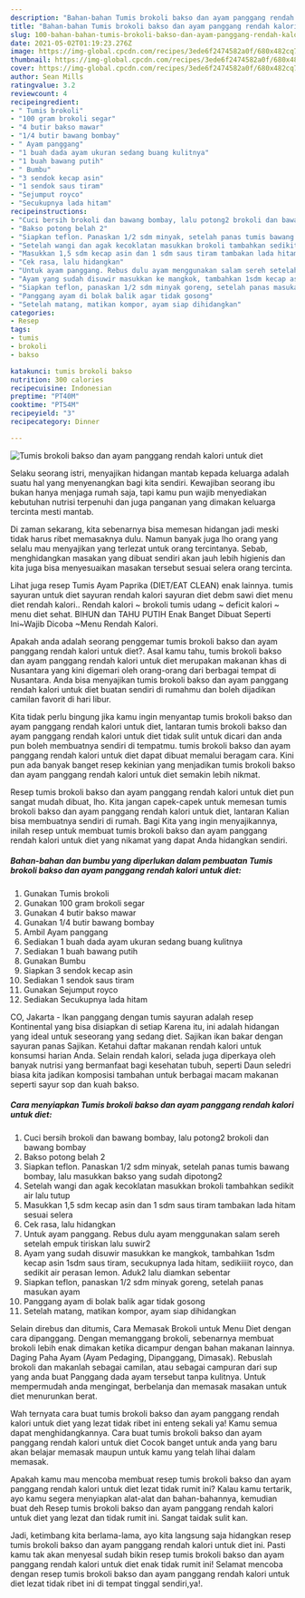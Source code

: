 ```yaml
---
description: "Bahan-bahan Tumis brokoli bakso dan ayam panggang rendah kalori untuk diet yang lezat Untuk Jualan"
title: "Bahan-bahan Tumis brokoli bakso dan ayam panggang rendah kalori untuk diet yang lezat Untuk Jualan"
slug: 100-bahan-bahan-tumis-brokoli-bakso-dan-ayam-panggang-rendah-kalori-untuk-diet-yang-lezat-untuk-jualan
date: 2021-05-02T01:19:23.276Z
image: https://img-global.cpcdn.com/recipes/3ede6f2474582a0f/680x482cq70/tumis-brokoli-bakso-dan-ayam-panggang-rendah-kalori-untuk-diet-foto-resep-utama.jpg
thumbnail: https://img-global.cpcdn.com/recipes/3ede6f2474582a0f/680x482cq70/tumis-brokoli-bakso-dan-ayam-panggang-rendah-kalori-untuk-diet-foto-resep-utama.jpg
cover: https://img-global.cpcdn.com/recipes/3ede6f2474582a0f/680x482cq70/tumis-brokoli-bakso-dan-ayam-panggang-rendah-kalori-untuk-diet-foto-resep-utama.jpg
author: Sean Mills
ratingvalue: 3.2
reviewcount: 4
recipeingredient:
- " Tumis brokoli"
- "100 gram brokoli segar"
- "4 butir bakso mawar"
- "1/4 butir bawang bombay"
- " Ayam panggang"
- "1 buah dada ayam ukuran sedang buang kulitnya"
- "1 buah bawang putih"
- " Bumbu"
- "3 sendok kecap asin"
- "1 sendok saus tiram"
- "Sejumput royco"
- "Secukupnya lada hitam"
recipeinstructions:
- "Cuci bersih brokoli dan bawang bombay, lalu potong2 brokoli dan bawang bombay"
- "Bakso potong belah 2"
- "Siapkan teflon. Panaskan 1/2 sdm minyak, setelah panas tumis bawang bombay, lalu masukkan bakso yang sudah dipotong2"
- "Setelah wangi dan agak kecoklatan masukkan brokoli tambahkan sedikit air lalu tutup"
- "Masukkan 1,5 sdm kecap asin dan 1 sdm saus tiram tambakan lada hitam sesuai selera"
- "Cek rasa, lalu hidangkan"
- "Untuk ayam panggang. Rebus dulu ayam menggunakan salam sereh setelah empuk tiriskan lalu suwir2"
- "Ayam yang sudah disuwir masukkan ke mangkok, tambahkan 1sdm kecap asin 1sdm saus tiram, secukupnya lada hitam, sedikiiiit royco, dan sedikit air perasan lemon. Aduk2 lalu diamkan sebentar"
- "Siapkan teflon, panaskan 1/2 sdm minyak goreng, setelah panas masukan ayam"
- "Panggang ayam di bolak balik agar tidak gosong"
- "Setelah matang, matikan kompor, ayam siap dihidangkan"
categories:
- Resep
tags:
- tumis
- brokoli
- bakso

katakunci: tumis brokoli bakso 
nutrition: 300 calories
recipecuisine: Indonesian
preptime: "PT40M"
cooktime: "PT54M"
recipeyield: "3"
recipecategory: Dinner

---
```



![Tumis brokoli bakso dan ayam panggang rendah kalori untuk diet](https://img-global.cpcdn.com/recipes/3ede6f2474582a0f/680x482cq70/tumis-brokoli-bakso-dan-ayam-panggang-rendah-kalori-untuk-diet-foto-resep-utama.jpg)

Selaku seorang istri, menyajikan hidangan mantab kepada keluarga adalah suatu hal yang menyenangkan bagi kita sendiri. Kewajiban seorang ibu bukan hanya menjaga rumah saja, tapi kamu pun wajib menyediakan kebutuhan nutrisi terpenuhi dan juga panganan yang dimakan keluarga tercinta mesti mantab.

Di zaman  sekarang, kita sebenarnya bisa memesan hidangan jadi meski tidak harus ribet memasaknya dulu. Namun banyak juga lho orang yang selalu mau menyajikan yang terlezat untuk orang tercintanya. Sebab, menghidangkan masakan yang dibuat sendiri akan jauh lebih higienis dan kita juga bisa menyesuaikan masakan tersebut sesuai selera orang tercinta. 

Lihat juga resep Tumis Ayam Paprika (DIET/EAT CLEAN) enak lainnya. tumis sayuran untuk diet sayuran rendah kalori sayuran diet debm sawi diet menu diet rendah kalori.. Rendah kalori ~ brokoli tumis udang ~ deficit kalori ~ menu diet sehat. BIHUN dan TAHU PUTIH Enak Banget Dibuat Seperti Ini~Wajib Dicoba ~Menu Rendah Kalori.

Apakah anda adalah seorang penggemar tumis brokoli bakso dan ayam panggang rendah kalori untuk diet?. Asal kamu tahu, tumis brokoli bakso dan ayam panggang rendah kalori untuk diet merupakan makanan khas di Nusantara yang kini digemari oleh orang-orang dari berbagai tempat di Nusantara. Anda bisa menyajikan tumis brokoli bakso dan ayam panggang rendah kalori untuk diet buatan sendiri di rumahmu dan boleh dijadikan camilan favorit di hari libur.

Kita tidak perlu bingung jika kamu ingin menyantap tumis brokoli bakso dan ayam panggang rendah kalori untuk diet, lantaran tumis brokoli bakso dan ayam panggang rendah kalori untuk diet tidak sulit untuk dicari dan anda pun boleh membuatnya sendiri di tempatmu. tumis brokoli bakso dan ayam panggang rendah kalori untuk diet dapat dibuat memalui beragam cara. Kini pun ada banyak banget resep kekinian yang menjadikan tumis brokoli bakso dan ayam panggang rendah kalori untuk diet semakin lebih nikmat.

Resep tumis brokoli bakso dan ayam panggang rendah kalori untuk diet pun sangat mudah dibuat, lho. Kita jangan capek-capek untuk memesan tumis brokoli bakso dan ayam panggang rendah kalori untuk diet, lantaran Kalian bisa membuatnya sendiri di rumah. Bagi Kita yang ingin menyajikannya, inilah resep untuk membuat tumis brokoli bakso dan ayam panggang rendah kalori untuk diet yang nikamat yang dapat Anda hidangkan sendiri.

<!--inarticleads1-->

##### Bahan-bahan dan bumbu yang diperlukan dalam pembuatan Tumis brokoli bakso dan ayam panggang rendah kalori untuk diet:

1. Gunakan  Tumis brokoli
1. Gunakan 100 gram brokoli segar
1. Gunakan 4 butir bakso mawar
1. Gunakan 1/4 butir bawang bombay
1. Ambil  Ayam panggang
1. Sediakan 1 buah dada ayam ukuran sedang buang kulitnya
1. Sediakan 1 buah bawang putih
1. Gunakan  Bumbu
1. Siapkan 3 sendok kecap asin
1. Sediakan 1 sendok saus tiram
1. Gunakan Sejumput royco
1. Sediakan Secukupnya lada hitam


CO, Jakarta - Ikan panggang dengan tumis sayuran adalah resep Kontinental yang bisa disiapkan di setiap Karena itu, ini adalah hidangan yang ideal untuk seseorang yang sedang diet. Sajikan ikan bakar dengan sayuran panas Sajikan. Ketahui daftar makanan rendah kalori untuk konsumsi harian Anda. Selain rendah kalori, selada juga diperkaya oleh banyak nutrisi yang bermanfaat bagi kesehatan tubuh, seperti Daun seledri biasa kita jadikan komposisi tambahan untuk berbagai macam makanan seperti sayur sop dan kuah bakso. 

<!--inarticleads2-->

##### Cara menyiapkan Tumis brokoli bakso dan ayam panggang rendah kalori untuk diet:

1. Cuci bersih brokoli dan bawang bombay, lalu potong2 brokoli dan bawang bombay
1. Bakso potong belah 2
1. Siapkan teflon. Panaskan 1/2 sdm minyak, setelah panas tumis bawang bombay, lalu masukkan bakso yang sudah dipotong2
1. Setelah wangi dan agak kecoklatan masukkan brokoli tambahkan sedikit air lalu tutup
1. Masukkan 1,5 sdm kecap asin dan 1 sdm saus tiram tambakan lada hitam sesuai selera
1. Cek rasa, lalu hidangkan
1. Untuk ayam panggang. Rebus dulu ayam menggunakan salam sereh setelah empuk tiriskan lalu suwir2
1. Ayam yang sudah disuwir masukkan ke mangkok, tambahkan 1sdm kecap asin 1sdm saus tiram, secukupnya lada hitam, sedikiiiit royco, dan sedikit air perasan lemon. Aduk2 lalu diamkan sebentar
1. Siapkan teflon, panaskan 1/2 sdm minyak goreng, setelah panas masukan ayam
1. Panggang ayam di bolak balik agar tidak gosong
1. Setelah matang, matikan kompor, ayam siap dihidangkan


Selain direbus dan ditumis, Cara Memasak Brokoli untuk Menu Diet dengan cara dipanggang. Dengan memanggang brokoli, sebenarnya membuat brokoli lebih enak dimakan ketika dicampur dengan bahan makanan lainnya. Daging Paha Ayam (Ayam Pedaging, Dipanggang, Dimasak). Rebuslah brokoli dan makanlah sebagai camilan, atau sebagai campuran dari sup yang anda buat Panggang dada ayam tersebut tanpa kulitnya. Untuk mempermudah anda mengingat, berbelanja dan memasak masakan untuk diet menurunkan berat. 

Wah ternyata cara buat tumis brokoli bakso dan ayam panggang rendah kalori untuk diet yang lezat tidak ribet ini enteng sekali ya! Kamu semua dapat menghidangkannya. Cara buat tumis brokoli bakso dan ayam panggang rendah kalori untuk diet Cocok banget untuk anda yang baru akan belajar memasak maupun untuk kamu yang telah lihai dalam memasak.

Apakah kamu mau mencoba membuat resep tumis brokoli bakso dan ayam panggang rendah kalori untuk diet lezat tidak rumit ini? Kalau kamu tertarik, ayo kamu segera menyiapkan alat-alat dan bahan-bahannya, kemudian buat deh Resep tumis brokoli bakso dan ayam panggang rendah kalori untuk diet yang lezat dan tidak rumit ini. Sangat taidak sulit kan. 

Jadi, ketimbang kita berlama-lama, ayo kita langsung saja hidangkan resep tumis brokoli bakso dan ayam panggang rendah kalori untuk diet ini. Pasti kamu tak akan menyesal sudah bikin resep tumis brokoli bakso dan ayam panggang rendah kalori untuk diet enak tidak rumit ini! Selamat mencoba dengan resep tumis brokoli bakso dan ayam panggang rendah kalori untuk diet lezat tidak ribet ini di tempat tinggal sendiri,ya!.


